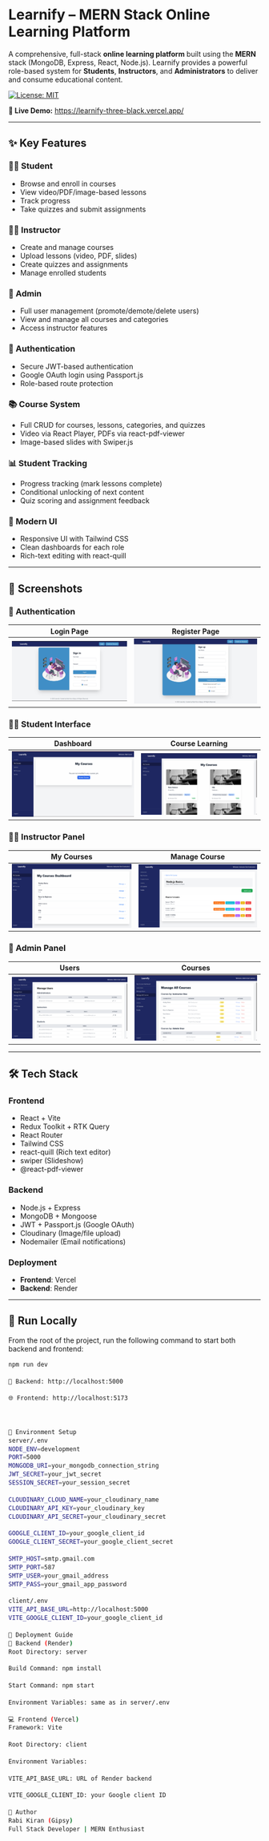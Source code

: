 # Learnify – MERN Stack Online Learning Platform

A comprehensive, full-stack **online learning platform** built using the **MERN** stack (MongoDB, Express, React, Node.js). Learnify provides a powerful role-based system for **Students**, **Instructors**, and **Administrators** to deliver and consume educational content.

[![License: MIT](https://img.shields.io/badge/License-MIT-yellow.svg)](https://opensource.org/licenses/MIT)

**🔗 Live Demo:** https://learnify-three-black.vercel.app/

---

## ✨ Key Features

### 🧑‍🎓 Student
- Browse and enroll in courses
- View video/PDF/image-based lessons
- Track progress
- Take quizzes and submit assignments

### 🧑‍🏫 Instructor
- Create and manage courses
- Upload lessons (video, PDF, slides)
- Create quizzes and assignments
- Manage enrolled students

### 👑 Admin
- Full user management (promote/demote/delete users)
- View and manage all courses and categories
- Access instructor features

### 🔐 Authentication
- Secure JWT-based authentication
- Google OAuth login using Passport.js
- Role-based route protection

### 📚 Course System
- Full CRUD for courses, lessons, categories, and quizzes
- Video via React Player, PDFs via react-pdf-viewer
- Image-based slides with Swiper.js

### 📊 Student Tracking
- Progress tracking (mark lessons complete)
- Conditional unlocking of next content
- Quiz scoring and assignment feedback

### 💎 Modern UI
- Responsive UI with Tailwind CSS
- Clean dashboards for each role
- Rich-text editing with react-quill

---

## 📸 Screenshots

### 🔑 Authentication
| Login Page | Register Page |
|------------|----------------|
| ![](login-page.png) | ![](register-page.png) |

### 🧑‍🎓 Student Interface
| Dashboard | Course Learning |
|-----------|------------------|
| ![](student-dashboard.png) | ![](learning-page.png) |

### 🧑‍🏫 Instructor Panel
| My Courses | Manage Course |
|------------|----------------|
| ![](instructor-dashboard.png) | ![](manage-course.png) |

### 👑 Admin Panel
| Users | Courses |
|--------|---------|
| ![](admin-users.png) | ![](admin-courses.png) |

---

## 🛠️ Tech Stack

### Frontend
- React + Vite
- Redux Toolkit + RTK Query
- React Router
- Tailwind CSS
- react-quill (Rich text editor)
- swiper (Slideshow)
- @react-pdf-viewer

### Backend
- Node.js + Express
- MongoDB + Mongoose
- JWT + Passport.js (Google OAuth)
- Cloudinary (Image/file upload)
- Nodemailer (Email notifications)

### Deployment
- **Frontend**: Vercel  
- **Backend**: Render

---

## 🚀 Run Locally

From the root of the project, run the following command to start both backend and frontend:

```bash
npm run dev

📡 Backend: http://localhost:5000

🌐 Frontend: http://localhost:5173



🧪 Environment Setup
server/.env
NODE_ENV=development
PORT=5000
MONGODB_URI=your_mongodb_connection_string
JWT_SECRET=your_jwt_secret
SESSION_SECRET=your_session_secret

CLOUDINARY_CLOUD_NAME=your_cloudinary_name
CLOUDINARY_API_KEY=your_cloudinary_key
CLOUDINARY_API_SECRET=your_cloudinary_secret

GOOGLE_CLIENT_ID=your_google_client_id
GOOGLE_CLIENT_SECRET=your_google_client_secret

SMTP_HOST=smtp.gmail.com
SMTP_PORT=587
SMTP_USER=your_gmail_address
SMTP_PASS=your_gmail_app_password

client/.env
VITE_API_BASE_URL=http://localhost:5000
VITE_GOOGLE_CLIENT_ID=your_google_client_id

🚢 Deployment Guide
🔧 Backend (Render)
Root Directory: server

Build Command: npm install

Start Command: npm start

Environment Variables: same as in server/.env

💻 Frontend (Vercel)
Framework: Vite

Root Directory: client

Environment Variables:

VITE_API_BASE_URL: URL of Render backend

VITE_GOOGLE_CLIENT_ID: your Google client ID

👤 Author
Rabi Kiran (Gipsy)
Full Stack Developer | MERN Enthusiast
